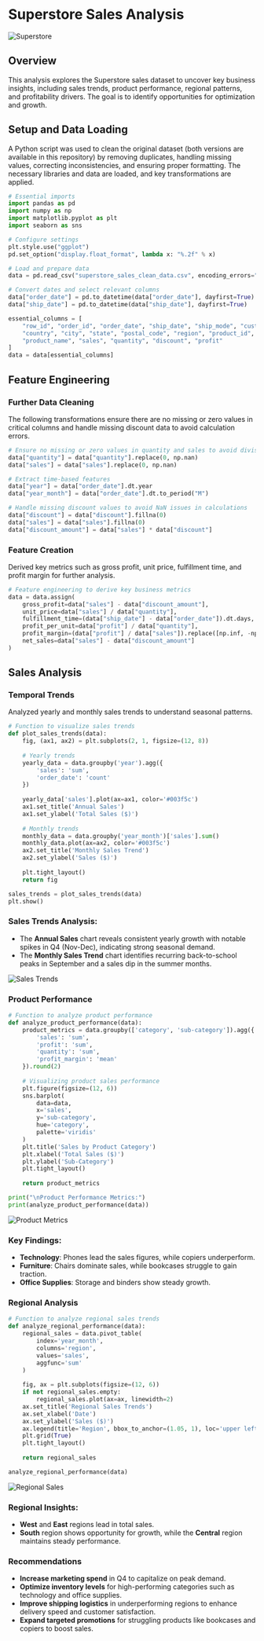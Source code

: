 # Superstore Sales Analysis

![Superstore](superstore.jpeg)

## Overview
This analysis explores the Superstore sales dataset to uncover key business insights, including sales trends, product performance, regional patterns, and profitability drivers. The goal is to identify opportunities for optimization and growth.

## Setup and Data Loading
A Python script was used to clean the original dataset (both versions are available in this repository) by removing duplicates, handling missing values, correcting inconsistencies, and ensuring proper formatting. The necessary libraries and data are loaded, and key transformations are applied.

```python
# Essential imports
import pandas as pd
import numpy as np
import matplotlib.pyplot as plt
import seaborn as sns

# Configure settings
plt.style.use("ggplot")
pd.set_option("display.float_format", lambda x: "%.2f" % x)

# Load and prepare data
data = pd.read_csv("superstore_sales_clean_data.csv", encoding_errors="ignore")

# Convert dates and select relevant columns
data["order_date"] = pd.to_datetime(data["order_date"], dayfirst=True)
data["ship_date"] = pd.to_datetime(data["ship_date"], dayfirst=True)

essential_columns = [
    "row_id", "order_id", "order_date", "ship_date", "ship_mode", "customer_id", "customer_name", "segment",
    "country", "city", "state", "postal_code", "region", "product_id", "category", "sub-category", 
    "product_name", "sales", "quantity", "discount", "profit"
]
data = data[essential_columns]
```

## Feature Engineering

### Further Data Cleaning
The following transformations ensure there are no missing or zero values in critical columns and handle missing discount data to avoid calculation errors.

```python
# Ensure no missing or zero values in quantity and sales to avoid division errors
data["quantity"] = data["quantity"].replace(0, np.nan)
data["sales"] = data["sales"].replace(0, np.nan)

# Extract time-based features
data["year"] = data["order_date"].dt.year
data["year_month"] = data["order_date"].dt.to_period("M")

# Handle missing discount values to avoid NaN issues in calculations
data["discount"] = data["discount"].fillna(0)
data["sales"] = data["sales"].fillna(0)
data["discount_amount"] = data["sales"] * data["discount"]
```

### Feature Creation
Derived key metrics such as gross profit, unit price, fulfillment time, and profit margin for further analysis.

```python
# Feature engineering to derive key business metrics
data = data.assign(
    gross_profit=data["sales"] - data["discount_amount"],
    unit_price=data["sales"] / data["quantity"],
    fulfillment_time=(data["ship_date"] - data["order_date"]).dt.days,  # Shipping duration in days
    profit_per_unit=data["profit"] / data["quantity"],
    profit_margin=(data["profit"] / data["sales"]).replace([np.inf, -np.inf], np.nan) * 100,  # Handle infinite values
    net_sales=data["sales"] - data["discount_amount"]
)
```

## Sales Analysis

### Temporal Trends
Analyzed yearly and monthly sales trends to understand seasonal patterns.

```python
# Function to visualize sales trends
def plot_sales_trends(data):
    fig, (ax1, ax2) = plt.subplots(2, 1, figsize=(12, 8))
    
    # Yearly trends
    yearly_data = data.groupby('year').agg({
        'sales': 'sum',
        'order_date': 'count'
    })
    
    yearly_data['sales'].plot(ax=ax1, color='#003f5c')
    ax1.set_title('Annual Sales')
    ax1.set_ylabel('Total Sales ($)')
    
    # Monthly trends
    monthly_data = data.groupby('year_month')['sales'].sum()
    monthly_data.plot(ax=ax2, color='#003f5c')
    ax2.set_title('Monthly Sales Trend')
    ax2.set_ylabel('Sales ($)')
    
    plt.tight_layout()
    return fig

sales_trends = plot_sales_trends(data)
plt.show()
```

### Sales Trends Analysis:
- The **Annual Sales** chart reveals consistent yearly growth with notable spikes in Q4 (Nov-Dec), indicating strong seasonal demand.
- The **Monthly Sales Trend** chart identifies recurring back-to-school peaks in September and a sales dip in the summer months.

![Sales Trends](sales_trends.png)

### Product Performance

```python
# Function to analyze product performance
def analyze_product_performance(data):
    product_metrics = data.groupby(['category', 'sub-category']).agg({
        'sales': 'sum',
        'profit': 'sum',
        'quantity': 'sum',
        'profit_margin': 'mean'
    }).round(2)
    
    # Visualizing product sales performance
    plt.figure(figsize=(12, 6))
    sns.barplot(
        data=data,
        x='sales',
        y='sub-category',
        hue='category',
        palette='viridis'
    )
    plt.title('Sales by Product Category')
    plt.xlabel('Total Sales ($)')
    plt.ylabel('Sub-Category')
    plt.tight_layout()
    
    return product_metrics

print("\nProduct Performance Metrics:")
print(analyze_product_performance(data))
```

![Product Metrics](product_metrics.png)

### Key Findings:
- **Technology**: Phones lead the sales figures, while copiers underperform.
- **Furniture**: Chairs dominate sales, while bookcases struggle to gain traction.
- **Office Supplies**: Storage and binders show steady growth.

### Regional Analysis

```python
# Function to analyze regional sales trends
def analyze_regional_performance(data):
    regional_sales = data.pivot_table(
        index='year_month',
        columns='region',
        values='sales',
        aggfunc='sum'
    )
    
    fig, ax = plt.subplots(figsize=(12, 6))
    if not regional_sales.empty:
        regional_sales.plot(ax=ax, linewidth=2)
    ax.set_title('Regional Sales Trends')
    ax.set_xlabel('Date')
    ax.set_ylabel('Sales ($)')
    ax.legend(title='Region', bbox_to_anchor=(1.05, 1), loc='upper left')
    plt.grid(True)
    plt.tight_layout()
    
    return regional_sales

analyze_regional_performance(data)
```

![Regional Sales](regional_sales.png)

### Regional Insights:
- **West** and **East** regions lead in total sales.
- **South** region shows opportunity for growth, while the **Central** region maintains steady performance.

### Recommendations
- **Increase marketing spend** in Q4 to capitalize on peak demand.
- **Optimize inventory levels** for high-performing categories such as technology and office supplies.
- **Improve shipping logistics** in underperforming regions to enhance delivery speed and customer satisfaction.
- **Expand targeted promotions** for struggling products like bookcases and copiers to boost sales.
